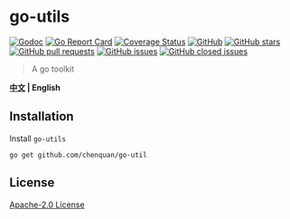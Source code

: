 # go-utils

[![Godoc](https://img.shields.io/badge/godoc-reference-brightgreen)](https://pkg.go.dev/github.com/chenquan/go-util)
[![Go Report Card](https://goreportcard.com/badge/github.com/chenquan/go-util)](https://goreportcard.com/report/github.com/chenquan/go-util)
[![Coverage Status](https://coveralls.io/repos/github/chenquan/go-utils/badge.svg?branch=master)](https://coveralls.io/github/chenquan/go-utils?branch=master)
[![GitHub](https://img.shields.io/github/license/chenquan/go-utils)](https://github.com/chenquan/go-util/blob/master/LICENSE)
[![GitHub stars](https://img.shields.io/github/stars/chenquan/go-utils)](https://github.com/chenquan/go-util/stargazers)
[![GitHub pull requests](https://img.shields.io/github/issues-pr-raw/chenquan/go-utils)](https://github.com/chenquan/go-util/pulls)
[![GitHub issues](https://img.shields.io/github/issues/chenquan/go-utils)](https://github.com/chenquan/go-util/issues)
[![GitHub closed issues](https://img.shields.io/github/issues-closed/chenquan/go-utils?color=red)](https://github.com/chenquan/go-util/issues?q=is%3Aissue+is%3Aclosed)

> A go toolkit

**[中文](README.md) | English**

## Installation

Install `go-utils`

```shell
go get github.com/chenquan/go-util
```

## License

[Apache-2.0 License](https://github.com/chenquan/go-util/blob/master/LICENSE)
